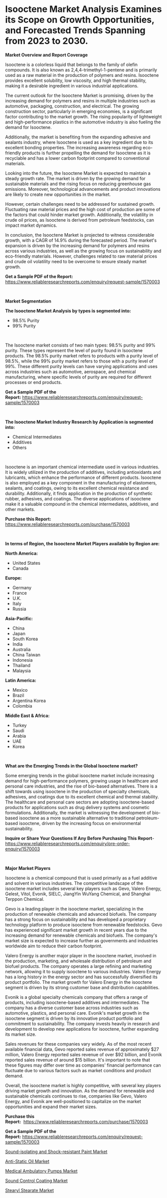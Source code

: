 <p><h1>Isooctene Market Analysis Examines its Scope on Growth Opportunities, and Forecasted Trends Spanning from 2023 to 2030.</h1></p><p><strong>Market Overview and Report Coverage</strong></p>
<p><p>Isooctene is a colorless liquid that belongs to the family of olefin compounds. It is also known as 2,4,4-trimethyl-1-pentene and is primarily used as a raw material in the production of polymers and resins. Isooctene provides excellent solubility, low viscosity, and high thermal stability, making it a desirable ingredient in various industrial applications.</p><p>The current outlook for the Isooctene Market is promising, driven by the increasing demand for polymers and resins in multiple industries such as automotive, packaging, construction, and electrical. The growing construction sector, particularly in emerging economies, is a significant factor contributing to the market growth. The rising popularity of lightweight and high-performance plastics in the automotive industry is also fueling the demand for Isooctene.</p><p>Additionally, the market is benefiting from the expanding adhesive and sealants industry, where Isooctene is used as a key ingredient due to its excellent bonding properties. The increasing awareness regarding eco-friendly products is further propelling the demand for Isooctene as it is recyclable and has a lower carbon footprint compared to conventional materials.</p><p>Looking into the future, the Isooctene Market is expected to maintain a steady growth rate. The market is driven by the growing demand for sustainable materials and the rising focus on reducing greenhouse gas emissions. Moreover, technological advancements and product innovations are likely to create new opportunities in the market.</p><p>However, certain challenges need to be addressed for sustained growth. Fluctuating raw material prices and the high cost of production are some of the factors that could hinder market growth. Additionally, the volatility in crude oil prices, as Isooctene is derived from petroleum feedstocks, can impact market dynamics.</p><p>In conclusion, the Isooctene Market is projected to witness considerable growth, with a CAGR of 14.9% during the forecasted period. The market's expansion is driven by the increasing demand for polymers and resins across various industries, as well as the growing focus on sustainability and eco-friendly materials. However, challenges related to raw material prices and crude oil volatility need to be overcome to ensure steady market growth.</p></p>
<p><strong>Get a Sample PDF of the Report:</strong> <a href="https://www.reliableresearchreports.com/enquiry/request-sample/1570003">https://www.reliableresearchreports.com/enquiry/request-sample/1570003</a></p>
<p>&nbsp;</p>
<p><strong>Market Segmentation</strong></p>
<p><strong>The Isooctene Market Analysis by types is segmented into:</strong></p>
<p><ul><li>98.5% Purity</li><li>99% Purity</li></ul></p>
<p>&nbsp;</p>
<p><p>The Isooctene market consists of two main types: 98.5% purity and 99% purity. These types represent the level of purity found in Isooctene products. The 98.5% purity market refers to products with a purity level of 98.5%, while the 99% purity market refers to those with a purity level of 99%. These different purity levels can have varying applications and uses across industries such as automotive, aerospace, and chemical manufacturing, where specific levels of purity are required for different processes or end products.</p></p>
<p><strong>Get a Sample PDF of the Report:</strong>&nbsp;<a href="https://www.reliableresearchreports.com/enquiry/request-sample/1570003">https://www.reliableresearchreports.com/enquiry/request-sample/1570003</a></p>
<p>&nbsp;</p>
<p><strong>The Isooctene Market Industry Research by Application is segmented into:</strong></p>
<p><ul><li>Chemical Intermediates</li><li>Additives</li><li>Others</li></ul></p>
<p>&nbsp;</p>
<p><p>Isooctene is an important chemical intermediate used in various industries. It is widely utilized in the production of additives, including antioxidants and lubricants, which enhance the performance of different products. Isooctene is also employed as a key component in the manufacturing of elastomers, sealants, and coatings, owing to its excellent chemical resistance and durability. Additionally, it finds application in the production of synthetic rubber, adhesives, and coatings. The diverse applications of isooctene make it a valuable compound in the chemical intermediates, additives, and other markets.</p></p>
<p><strong>Purchase this Report:</strong>&nbsp; <a href="https://www.reliableresearchreports.com/purchase/1570003">https://www.reliableresearchreports.com/purchase/1570003</a></p>
<p>&nbsp;</p>
<p><strong>In terms of Region, the Isooctene Market Players available by Region are:</strong></p>
<p>
    <p> <strong> North America: </strong>
        <ul>
            <li>United States</li>
            <li>Canada</li>
        </ul>
        </p> 
    <p> <strong> Europe: </strong>
        <ul>
            <li>Germany</li>
            <li>France</li>
            <li>U.K.</li>
            <li>Italy</li>
            <li>Russia</li>
        </ul>
        </p> 
    <p> <strong> Asia-Pacific: </strong>
        <ul>
            <li>China</li>
            <li>Japan</li>
            <li>South Korea</li>
            <li>India</li>
            <li>Australia</li>
            <li>China Taiwan</li>
            <li>Indonesia</li>
            <li>Thailand</li>
            <li>Malaysia</li>
        </ul>
        </p> 
    <p> <strong> Latin America: </strong>
        <ul>
            <li>Mexico</li>
            <li>Brazil</li>
            <li>Argentina Korea</li>
            <li>Colombia</li>
        </ul>
        </p> 
    <p> <strong> Middle East & Africa: </strong>
        <ul>
            <li>Turkey</li>
            <li>Saudi</li>
            <li>Arabia</li>
            <li>UAE</li>
            <li>Korea</li>
        </ul>
    </p>
    </p>
<p>&nbsp;</p>
<p><strong>What are the Emerging Trends in the Global Isooctene market?</strong></p>
<p><p>Some emerging trends in the global isooctene market include increasing demand for high-performance polymers, growing usage in healthcare and personal care industries, and the rise of bio-based alternatives. There is a shift towards using isooctene in the production of specialty chemicals, adhesives, and coatings due to its excellent chemical and thermal stability. The healthcare and personal care sectors are adopting isooctene-based products for applications such as drug delivery systems and cosmetic formulations. Additionally, the market is witnessing the development of bio-based isooctene as a more sustainable alternative to traditional petroleum-based isooctene, driven by the increasing focus on environmental sustainability.</p></p>
<p><strong>Inquire or Share Your Questions If Any Before Purchasing This Report</strong>- <a href="https://www.reliableresearchreports.com/enquiry/pre-order-enquiry/1570003">https://www.reliableresearchreports.com/enquiry/pre-order-enquiry/1570003</a></p>
<p>&nbsp;</p>
<p><strong>Major Market Players</strong></p>
<p><p>Isooctene is a chemical compound that is used primarily as a fuel additive and solvent in various industries. The competitive landscape of the isooctene market includes several key players such as Gevo, Valero Energy, Gelest, Vitol, Evonik, SIELC, JiangYin WuYang Chemical, and Shanghai Terppon Chemical.</p><p>Gevo is a leading player in the isooctene market, specializing in the production of renewable chemicals and advanced biofuels. The company has a strong focus on sustainability and has developed a proprietary technology platform to produce isooctene from renewable feedstocks. Gevo has experienced significant market growth in recent years due to the increasing demand for renewable chemicals and biofuels. The company's market size is expected to increase further as governments and industries worldwide aim to reduce their carbon footprint.</p><p>Valero Energy is another major player in the isooctene market, involved in the production, marketing, and wholesale distribution of petroleum and biofuel products. The company operates a large refining and marketing network, allowing it to supply isooctene to various industries. Valero Energy has a long history in the energy sector and has successfully diversified its product portfolio. The market growth for Valero Energy in the isooctene segment is driven by its strong customer base and distribution capabilities.</p><p>Evonik is a global specialty chemicals company that offers a range of products, including isooctene-based additives and intermediates. The company has a diverse customer base across industries such as automotive, plastics, and personal care. Evonik's market growth in the isooctene segment is driven by its innovative product portfolio and commitment to sustainability. The company invests heavily in research and development to develop new applications for isooctene, further expanding its market size.</p><p>Sales revenues for these companies vary widely. As of the most recent available financial data, Gevo reported sales revenue of approximately $27 million, Valero Energy reported sales revenue of over $92 billion, and Evonik reported sales revenue of around $15 billion. It's important to note that these figures may differ over time as companies' financial performance can fluctuate due to various factors such as market conditions and product demand.</p><p>Overall, the isooctene market is highly competitive, with several key players driving market growth and innovation. As the demand for renewable and sustainable chemicals continues to rise, companies like Gevo, Valero Energy, and Evonik are well-positioned to capitalize on the market opportunities and expand their market sizes.</p></p>
<p><strong>Purchase this Report:</strong>&nbsp;&nbsp;<a href="https://www.reliableresearchreports.com/purchase/1570003">https://www.reliableresearchreports.com/purchase/1570003</a></p>
<p></p>
<p><strong>Get a Sample PDF of the Report:</strong>&nbsp;<a href="https://www.reliableresearchreports.com/enquiry/request-sample/1570003">https://www.reliableresearchreports.com/enquiry/request-sample/1570003</a></p>
<p><p><a href="https://medium.com/@albertakoss2023/sound-isolating-and-shock-resistant-paint-market-the-key-to-successful-business-strategy-forecast-50bcb8020ae4">Sound-isolating and Shock-resistant Paint Market</a></p><p><a href="https://github.com/kholmovskayalyudmila/Market-Research-Report-List-1/blob/main/anti-static-oil-market.md">Anti-Static Oil Market</a></p><p><a href="https://www.linkedin.com/pulse/medical-ambulatory-pumps-market-research-report-provides-82dme/">Medical Ambulatory Pumps Market</a></p><p><a href="https://medium.com/@jenniebrown07/sound-control-coating-market-report-reveals-the-latest-trends-and-growth-opportunities-of-this-3cf7fc5b8aa9">Sound Control Coating Market</a></p><p><a href="https://github.com/zebdakicsin/Market-Research-Report-List-1/blob/main/stearyl-stearate-market.md">Stearyl Stearate Market</a></p></p>